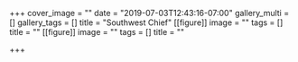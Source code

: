 +++
cover_image = ""
date = "2019-07-03T12:43:16-07:00"
gallery_multi = []
gallery_tags = []
title = "Southwest Chief"
[[figure]]
image = ""
tags = []
title = ""
[[figure]]
image = ""
tags = []
title = ""

+++
